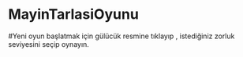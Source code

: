 # MayinTarlasiOyunu
#Yeni oyun başlatmak için gülücük resmine tıklayıp , istediğiniz zorluk seviyesini seçip  oynayın. 
